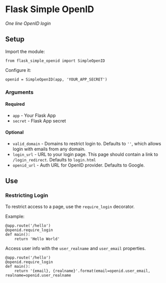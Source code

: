 # Flask Simple OpenID
*One line OpenID login*


## Setup

Import the module:

`from flask_simple_openid import SimpleOpenID`

Configure it:

`openid = SimpleOpenID(app, 'YOUR_APP_SECRET')`

### Arguments

#### Required

- `app` - Your Flask App
- `secret` - Flask App secret

#### Optional

- `valid_domain` - Domains to restrict login to. Defaults to `''`, which allows login with emails from any domain.
- `login_url` - URL to your login page. This page should contain a link to `/login_redirect`. Defaults to `login.html` 
- `openid_url` - Auth URL for OpenID provider. Defaults to Google.

## Use

### Restricting Login

To restrict access to a page, use the `require_login` decorator.

Example:

    @app.route('/hello')
    @openid.require_login
    def main():
        return 'Hello World'

Access user info with the `user_realname` and `user_email` properties.
    
    @app.route('/hello')
    @openid.require_login
    def main():
        return '{email}, {realname}'.format(email=openid.user_email, realname=openid.user_realname